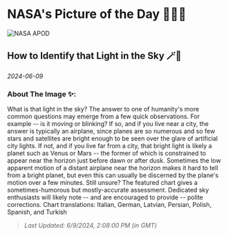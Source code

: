 
# NASA's Picture of the Day 🧑‍🚀💫

  ![NASA APOD](https://apod.nasa.gov/apod/image/2406/astronomy101_hk_960.jpg)
  
  ## How to Identify that Light in the Sky 🪄🌌
  
  _2024-06-09_
  
  ### About The Image ✨: 
  
  What is that light in the sky? The answer to one of humanity's more common questions may emerge from a few quick observations.  For example -- is it moving or blinking? If so, and if you live near a city, the answer is typically an airplane, since planes are so numerous and so few stars and satellites are bright enough to be seen over the glare of artificial city lights. If not, and if you live far from a city, that bright light is likely a planet such as Venus or Mars -- the former of which is constrained to appear near the horizon just before dawn or after dusk.  Sometimes the low apparent motion of a distant airplane near the horizon makes it hard to tell from a bright planet, but even this can usually be discerned by the plane's motion over a few minutes. Still unsure?   The featured chart gives a sometimes-humorous but mostly-accurate assessment.  Dedicated sky enthusiasts will likely note -- and are encouraged to provide -- polite corrections.   Chart translations: Italian, German, Latvian, Persian, Polish, Spanish, and Turkish
  
  
  
  > _Last Updated: 6/9/2024, 2:08:00 PM (in GMT)_
  